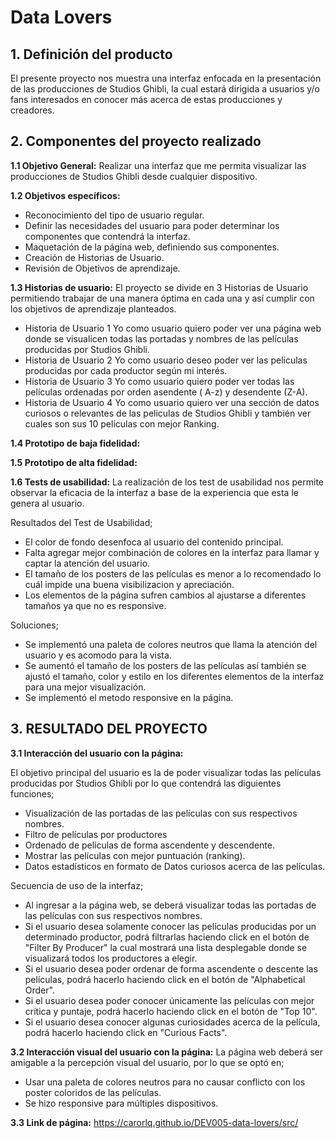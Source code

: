 # Data Lovers

## 1. Definición del producto

El presente proyecto nos muestra una interfaz enfocada en la presentación de las producciones de Studios Ghibli, la cual estará dirigida a usuarios y/o fans interesados en conocer más acerca de estas producciones y creadores.

## 2. Componentes del proyecto realizado
**1.1 Objetivo General:**
Realizar una interfaz que me permita visualizar las producciones de Studios Ghibli desde cualquier dispositivo.

**1.2 Objetivos específicos:**

*	Reconocimiento del tipo de usuario regular.
*	Definir las necesidades del usuario para poder determinar los componentes que contendrá la interfaz.
*	Maquetación de la página web, definiendo sus componentes.
* Creación de Historias de Usuario.
* Revisión de Objetivos de aprendizaje.  

**1.3 Historias de usuario:**
 El proyecto se divide en 3 Historias de Usuario permitiendo trabajar de una manera óptima en cada una y así cumplir con los objetivos de aprendizaje planteados. 
* Historia de Usuario 1
  Yo como usuario quiero poder ver una página web donde se visualicen todas las portadas y nombres de las películas producidas  por Studios Ghibli. 
* Historia de Usuario 2
  Yo como usuario deseo poder ver las peliculas producidas por cada productor según mi interés. 
* Historia de Usuario 3 
  Yo como usuario quiero poder ver todas las películas ordenadas por orden asendente ( A-z) y desendente (Z-A). 
* Historia de Usuario 4
  Yo como usuario quiero ver una sección de datos curiosos o relevantes de las peliculas de Studios Ghibli y también ver cuales son sus 10 películas con mejor Ranking.

**1.4 Prototipo de baja fidelidad:**

**1.5 Prototipo de alta fidelidad:**

**1.6 Tests de usabilidad:**
La realización de los test de usabilidad nos permite observar la eficacia de la interfaz a base de la experiencia que esta le genera al usuario.

Resultados del Test de Usabilidad;
-  El color de fondo desenfoca al usuario del contenido principal.
-  Falta agregar mejor combinación de colores en la interfaz para llamar y captar la atención del usuario.
-  El tamaño de los posters de las películas es menor a lo recomendado lo cuál impide una buena visibilizacion y apreciación.
-  Los elementos de la página sufren cambios al ajustarse a diferentes tamaños ya que no es responsive.

Soluciones;
- Se implementó una paleta de colores neutros  que llama la atención del usuario y es acomodo para la vista.
- Se aumentó el tamaño de los posters de las películas así también se ajustó el tamaño, color y estilo en los diferentes elementos de la interfaz para una mejor visualización. 
- Se implementó el metodo responsive en la página.

## 3.	RESULTADO DEL PROYECTO

**3.1 Interacción del usuario con la página:**

El objetivo principal del usuario es la de poder visualizar todas las películas producidas por Studios Ghibli por lo que contendrá las diguientes funciones; 

*	 Visualización de las portadas de las películas con sus respectivos nombres.
*	 Filtro de películas por productores
*	 Ordenado de películas de forma ascendente y descendente.
*  Mostrar las películas con mejor puntuación (ranking). 
*  Datos estadísticos en formato de Datos curiosos acerca de las películas.

Secuencia de uso de la interfaz; 

 - Al ingresar a la página web, se deberá visualizar todas las portadas de las películas con sus respectivos nombres. 
 - Si el usuario desea solamente conocer las películas producidas por un determinado productor, podrá filtrarlas haciendo click en el botón de "Filter By Producer" la cual mostrará una lista desplegable donde se visualizará todos los productores a elegir. 
 - Si el usuario desea poder ordenar de forma ascendente o descente las películas, podrá hacerlo haciendo click en el botón de "Alphabetical Order".
 - Si el usuario desea poder conocer únicamente las películas con mejor crítica y puntaje, podrá hacerlo haciendo click en el botón de "Top 10".
 - Si el usuario desea conocer algunas curiosidades acerca de la película, podrá hacerlo haciendo click en "Curious Facts".

**3.2 Interacción visual del usuario con la página:**
La página web deberá ser amigable a la percepción visual del usuario, por lo que se optó en;

* Usar una paleta de colores neutros para no causar conflicto con los poster coloridos de las películas.
* Se hizo responsive para múltiples dispositivos.

**3.3 Link de página:**
https://carorlq.github.io/DEV005-data-lovers/src/
